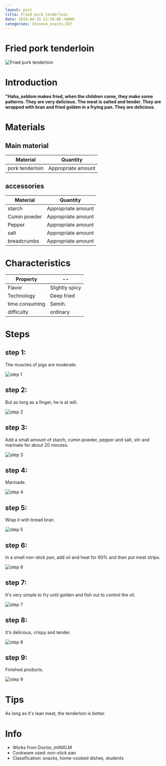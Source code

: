 ```yaml
---
layout: post
title: Fried pork tenderloin
date: 2019-04-15 22:30:00 +0800
categories: Chinese_snacks_DIY
---
```


# Fried pork tenderloin

![Fried pork tenderloin]({{site.baseurl}}/img/409681/409681.jpg)

# Introduction

**"Haha_seldom makes fried, when the children come, they make some patterns. They are very delicious. The meat is salted and tender. They are wrapped with bran and fried golden in a frying pan. They are delicious.**

# Materials


## Main material

Material|Quantity
--|--
pork tenderloin|Appropriate amount

## accessories

Material|Quantity
--|--
starch|Appropriate amount
Cumin powder|Appropriate amount
Pepper|Appropriate amount
salt|Appropriate amount
breadcrumbs|Appropriate amount

# Characteristics

Property|--
--|--
Flavor|Slightly spicy
Technology|Deep fried
time consuming|Semih.
difficulty|ordinary

# Steps

## step 1:

The muscles of pigs are moderate.

![step 1]({{site.baseurl}}/img/409681/1.jpg)

## step 2:

But as long as a finger, he is at will.

![step 2]({{site.baseurl}}/img/409681/2.jpg)

## step 3:

Add a small amount of starch, cumin powder, pepper and salt, stir and marinate for about 20 minutes.

![step 3]({{site.baseurl}}/img/409681/3.jpg)

## step 4:

Marinade.

![step 4]({{site.baseurl}}/img/409681/4.jpg)

## step 5:

Wrap it with bread bran.

![step 5]({{site.baseurl}}/img/409681/5.jpg)

## step 6:

In a small non-stick pan, add oil and heat for 60% and then put meat strips.

![step 6]({{site.baseurl}}/img/409681/6.jpg)

## step 7:

It's very simple to fry until golden and fish out to control the oil.

![step 7]({{site.baseurl}}/img/409681/7.jpg)

## step 8:

It's delicious, crispy and tender.

![step 8]({{site.baseurl}}/img/409681/8.jpg)

## step 9:

Finished products.

![step 9]({{site.baseurl}}/img/409681/9.jpg)

# Tips

As long as it's lean meat, the tenderloin is better.

# Info

- Works from Doctor_mtNXLM
- Cookware used: non-stick pan
- Classification: snacks, home-cooked dishes, students